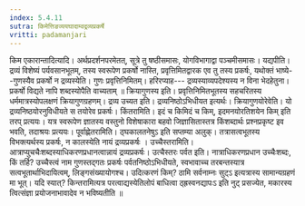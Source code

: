 ```yaml
---
index: 5.4.11
sutra: किमेत्तिङव्ययघादाम्वद्रव्यप्रकर्षे
vritti: padamanjari
---
```


 किम एकारान्तादित्यादि। अर्थप्रदर्शनपरमेतत्, सूत्रे तु षष्ठीसमासः, योगविभागाद्वा पञ्चमीसमासः। यद्यपीति। द्रव्यं विशेष्यं पर्यवसानभूतम्, तस्य स्वरूपेण प्रकर्षो नास्ति, प्रवृत्तिमितद्वारक एव तु तस्य प्रकर्षः, यथोक्तं भाष्ये--गुणस्यैव प्रकर्षो न द्रव्यस्येति। गुणः प्रवृत्तिनिमितम्। हरिरप्याह---  द्रव्यस्याव्यपदेश्यस्य न विना भेदहेतुना। प्रकर्षो विद्यते नापि शब्दस्योपैति वाच्यताम् ॥ क्रियागुणस्य इति। प्रवृत्तिनिमितभूतस्य सहचरितस्य धर्ममात्रस्योपलक्षणं क्रियागुणग्रहणम्। द्रव्य उच्यत इति। द्रव्यनिष्ठोऽभिधीयत इत्यर्थः। क्रियागुणयोरेवेति। यो द्रव्यनिष्ठयोरनुविधीयते स तयोरेव प्रकर्षः। किंतरामिति। इदं च किमिदं च किम्, इदमनयोरतिशयेन किम् इति तरप् प्रत्ययः। यत्र स्वरूपेण ज्ञातस्य वस्तुनो विशेषाकारा बहवो जिज्ञासितास्तत्र किंशब्दार्थः प्रश्नप्रकृष्ट इव भवति, तदाश्रयः प्रत्ययः। पूर्वाह्णेतरामिति। ठ्घकालतनेषुऽ इति सप्तम्या अलुक्। तत्रासत्वभूतस्य विभक्त्यर्थस्य प्रकर्षः, न कालस्येति नायं द्रव्यप्रकर्षः । उच्चैस्तरामिति। आत्राप्युचचैःशब्दस्याधिकरणप्रधानत्वान्नायं द्रव्यप्रकर्षः। उत्चैस्तरः पर्वत इति। नात्राधिकरणप्रधान उच्चैःशब्दः, किं तर्हि? उच्चैस्त्वं नाम गुणस्तद्गतः प्रकर्षः पर्वतनिष्ठोऽभिधीयते, स्वभावाच्च तरबन्तस्यात्र सत्वभूतार्थाभिदायित्वम्, लिङ्गसंख्यायोगश्च। उदित्करणं किम्? ठामि सर्वनाम्नः सुट्ऽ इत्यत्रास्य सामान्यग्रहणं मा भूत्। यदि स्यात्? किन्तरामित्यत्र परत्वाद्यस्येतिलोपं बाधित्वा ठ्ह्रस्वनद्यापःऽ इति नुट् प्रसज्येत, मकारस्य त्वित्संज्ञा प्रयोजनाभावादेव न भविष्यतीति ॥